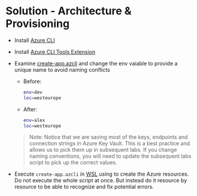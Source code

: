 # Solution - Architecture & Provisioning

- Install [Azure CLI](https://docs.microsoft.com/en-us/cli/azure/install-azure-cli)
- Install [Azure CLI Tools Extension](https://marketplace.visualstudio.com/items?itemName=ms-vscode.azurecli)
- Examine [create-app.azcli](./create-app.azcli) and change the env vaiable to provide a unique name to avoid naming conflicts

    - Before:
        ```Bash
        env=dev
        loc=westeurope
        ```
    - After:
        ```Bash
        env=alex
        loc=westeurope
        ```
  >Note: Notice that we are saving most of the keys, endpoints and connection strings in Azure Key Vault. This is a best practice and allows us to pick them up in subsequent labs. If you change naming conventions, you will need to update the subsequent labs script to pick up the correct values.

- Execute `create-app.azcli` in [WSL](/setup/windows-subsystem-linux/) using  to create the Azure resources.  Do not execute the whole script at once. But instead do it resource by resource to be able to recognize and fix potential errors.